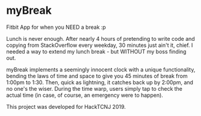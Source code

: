 # myBreak
Fitbit App for when you NEED a break :p

Lunch is never enough. After nearly 4 hours of pretending to write code and copying from StackOverflow every weekday, 30 minutes just ain't it, chief. I needed a way to extend my lunch break - but WITHOUT my boss finding out.

myBreak implements a seemingly innocent clock with a unique functionality, bending the laws of time and space to give you 45 minutes of break from 1:00pm to 1:30. Then, quick as lightning, it catches back up by 2:00pm, and no one's the wiser.
During the time warp, users simply tap to check the actual time (in case, of course, an emergency were to happen).

This project was developed for HackTCNJ 2019.
